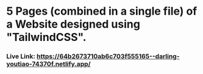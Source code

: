 # 5 Pages (combined in a single file) of a Website designed using "TailwindCSS".
### Live Link: https://64b2673710ab6c703f555165--darling-youtiao-74370f.netlify.app/
